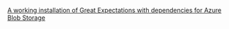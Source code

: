 <span><a href='/docs/guides/setup/optional_dependencies/cloud/how_to_set_up_gx_to_work_with_data_in_abs'>A working installation of Great Expectations with dependencies for Azure Blob Storage</a></span>
